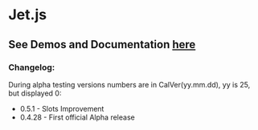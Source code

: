 # Jet.js
## See Demos and Documentation [here](http://magicjet.org/ "here")
### Changelog:
During alpha testing versions numbers are in CalVer(yy.mm.dd), yy is 25, but displayed 0:


- 0.5.1 - Slots Improvement
- 0.4.28 - First official Alpha release

